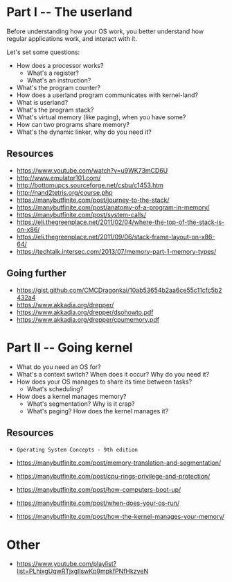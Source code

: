 # Part I -- The userland

Before understanding how your OS work, you better understand how regular
applications work, and interact with it.

Let's set some questions:

 - How does a processor works?
   - What's a register?
   - What's an instruction?
 - What's the program counter?
 - How does a userland program communicates with kernel-land?
 - What is userland?
 - What's the program stack?
 - What's virtual memory (like paging), when you have some?
 - How can two programs share memory?
 - What's the dynamic linker, why do you need it?

## Resources

 - https://www.youtube.com/watch?v=u9WK73mCD6U
 - http://www.emulator101.com/
 - http://bottomupcs.sourceforge.net/csbu/c1453.htm
 - http://nand2tetris.org/course.php
 - https://manybutfinite.com/post/journey-to-the-stack/
 - https://manybutfinite.com/post/anatomy-of-a-program-in-memory/
 - https://manybutfinite.com/post/system-calls/
 - https://eli.thegreenplace.net/2011/02/04/where-the-top-of-the-stack-is-on-x86/
 - https://eli.thegreenplace.net/2011/09/06/stack-frame-layout-on-x86-64/
 - https://techtalk.intersec.com/2013/07/memory-part-1-memory-types/

## Going further

 - https://gist.github.com/CMCDragonkai/10ab53654b2aa6ce55c11cfc5b2432a4
 - https://www.akkadia.org/drepper/
 - https://www.akkadia.org/drepper/dsohowto.pdf
 - https://www.akkadia.org/drepper/cpumemory.pdf

# Part II -- Going kernel

 - What do you need an OS for?
 - What's a context switch? When does it occur? Why do you need it?
 - How does your OS manages to share its time between tasks?
   - What's scheduling?
 - How does a kernel manages memory?
   - What's segmentation? Why is it crap?
   - What's paging? How does the kernel manages it?

## Resources

 - `Operating System Concepts - 9th edition`

 - https://manybutfinite.com/post/memory-translation-and-segmentation/
 - https://manybutfinite.com/post/cpu-rings-privilege-and-protection/

 - https://manybutfinite.com/post/how-computers-boot-up/
 - https://manybutfinite.com/post/when-does-your-os-run/
 - https://manybutfinite.com/post/how-the-kernel-manages-your-memory/

# Other

 - https://www.youtube.com/playlist?list=PLhixgUqwRTjxglIswKp9mpkfPNfHkzyeN